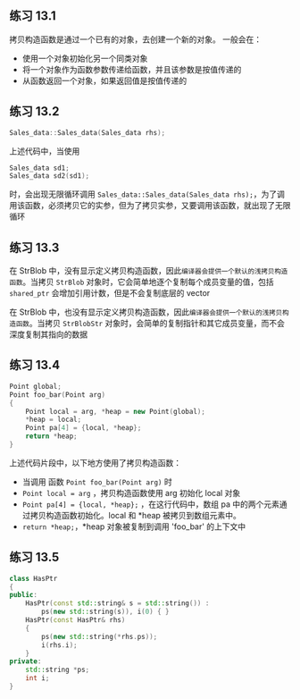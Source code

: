 ## 练习 13.1
拷贝构造函数是通过一个已有的对象，去创建一个新的对象。
一般会在：
- 使用一个对象初始化另一个同类对象
- 将一个对象作为函数参数传递给函数，并且该参数是按值传递的
- 从函数返回一个对象，如果返回值是按值传递的

## 练习 13.2
``` c++
Sales_data::Sales_data(Sales_data rhs);
```
上述代码中，当使用
``` c++
Sales_data sd1;
Sales_data sd2(sd1);
```
时，会出现无限循环调用 `Sales_data::Sales_data(Sales_data rhs);`，为了调用该函数，必须拷贝它的实参，但为了拷贝实参，又要调用该函数，就出现了无限循环

## 练习 13.3
在 StrBlob 中，没有显示定义拷贝构造函数，因此`编译器会提供一个默认的浅拷贝构造函数`。当拷贝 `StrBlob` 对象时，它会简单地逐个复制每个成员变量的值，包括 `shared_ptr` 会增加引用计数，但是不会复制底层的 vector

在 StrBlob 中，也没有显示定义拷贝构造函数，因此`编译器会提供一个默认的浅拷贝构造函数`。当拷贝 `StrBlobStr` 对象时，会简单的复制指针和其它成员变量，而不会深度复制其指向的数据

## 练习 13.4
``` c++
Point global;
Point foo_bar(Point arg)
{
    Point local = arg, *heap = new Point(global);
    *heap = local;
    Point pa[4] = {local, *heap};
    return *heap;
}
```
上述代码片段中，以下地方使用了拷贝构造函数：
- 当调用 函数 `Point foo_bar(Point arg)` 时
- `Point local = arg` ，拷贝构造函数使用 arg 初始化 local 对象
- `Point pa[4] = {local, *heap};` ，在这行代码中，数组 pa 中的两个元素通过拷贝构造函数初始化。local 和 *heap 被拷贝到数组元素中。
- `return *heap;`，*heap 对象被复制到调用 'foo_bar' 的上下文中


## 练习 13.5
``` c++
class HasPtr
{
public:
    HasPtr(const std::string& s = std::string()) :
        ps(new std::string(s)), i(0) { }
    HasPtr(const HasPtr& rhs)
    {
        ps(new std::string(*rhs.ps));
        i(rhs.i);
    }
private:
    std::string *ps;
    int i;
}
```
